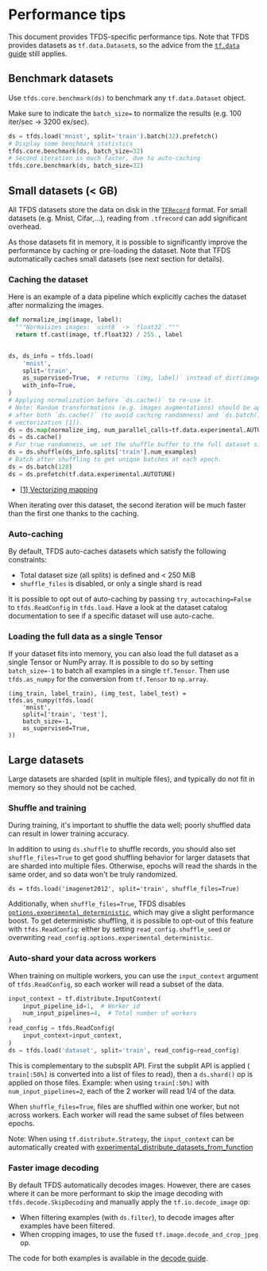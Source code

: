 # Performance tips

This document provides TFDS-specific performance tips. Note that TFDS provides
datasets as `tf.data.Dataset`s, so the advice from the
[`tf.data` guide](https://www.tensorflow.org/guide/data_performance#optimize_performance)
still applies.

## Benchmark datasets

Use `tfds.core.benchmark(ds)` to benchmark any `tf.data.Dataset` object.

Make sure to indicate the `batch_size=` to normalize the results (e.g. 100
iter/sec -> 3200 ex/sec).

```python
ds = tfds.load('mnist', split='train').batch(32).prefetch()
# Display some benchmark statistics
tfds.core.benchmark(ds, batch_size=32)
# Second iteration is much faster, due to auto-caching
tfds.core.benchmark(ds, batch_size=32)
```

## Small datasets (< GB)

All TFDS datasets store the data on disk in the
[`TFRecord`](https://www.tensorflow.org/tutorials/load_data/tfrecord) format.
For small datasets (e.g. Mnist, Cifar,...), reading from `.tfrecord` can add
significant overhead.

As those datasets fit in memory, it is possible to significantly improve the
performance by caching or pre-loading the dataset. Note that TFDS automatically
caches small datasets (see next section for details).

### Caching the dataset

Here is an example of a data pipeline which explicitly caches the dataset after
normalizing the images.

```python
def normalize_img(image, label):
  """Normalizes images: `uint8` -> `float32`."""
  return tf.cast(image, tf.float32) / 255., label


ds, ds_info = tfds.load(
    'mnist',
    split='train',
    as_supervised=True,  # returns `(img, label)` instead of dict(image=, ...)
    with_info=True,
)
# Applying normalization before `ds.cache()` to re-use it.
# Note: Random transformations (e.g. images augmentations) should be applied
# after both `ds.cache()` (to avoid caching randomness) and `ds.batch()` (for
# vectorization [1]).
ds = ds.map(normalize_img, num_parallel_calls=tf.data.experimental.AUTOTUNE)
ds = ds.cache()
# For true randomness, we set the shuffle buffer to the full dataset size.
ds = ds.shuffle(ds_info.splits['train'].num_examples)
# Batch after shuffling to get unique batches at each epoch.
ds = ds.batch(128)
ds = ds.prefetch(tf.data.experimental.AUTOTUNE)
```

*   [[1] Vectorizing mapping](https://www.tensorflow.org/guide/data_performance#vectorizing_mapping)

When iterating over this dataset, the second iteration will be much faster than
the first one thanks to the caching.

### Auto-caching

By default, TFDS auto-caches datasets which satisfy the following constraints:

*   Total dataset size (all splits) is defined and < 250 MiB
*   `shuffle_files` is disabled, or only a single shard is read

It is possible to opt out of auto-caching by passing `try_autocaching=False` to
`tfds.ReadConfig` in `tfds.load`. Have a look at the dataset catalog
documentation to see if a specific dataset will use auto-cache.

### Loading the full data as a single Tensor

If your dataset fits into memory, you can also load the full dataset as a single
Tensor or NumPy array. It is possible to do so by setting `batch_size=-1` to
batch all examples in a single `tf.Tensor`. Then use `tfds.as_numpy` for the
conversion from `tf.Tensor` to `np.array`.

```
(img_train, label_train), (img_test, label_test) = tfds.as_numpy(tfds.load(
    'mnist',
    split=['train', 'test'],
    batch_size=-1,
    as_supervised=True,
))
```

## Large datasets

Large datasets are sharded (split in multiple files), and typically do not fit
in memory so they should not be cached.

### Shuffle and training

During training, it's important to shuffle the data well; poorly shuffled data
can result in lower training accuracy.

In addition to using `ds.shuffle` to shuffle records, you should also set
`shuffle_files=True` to get good shuffling behavior for larger datasets that are
sharded into multiple files. Otherwise, epochs will read the shards in the same
order, and so data won't be truly randomized.

```
ds = tfds.load('imagenet2012', split='train', shuffle_files=True)
```

Additionally, when `shuffle_files=True`, TFDS disables
[`options.experimental_deterministic`](https://www.tensorflow.org/api_docs/python/tf/data/Options?version=nightly#experimental_deterministic),
which may give a slight performance boost. To get deterministic shuffling, it is
possible to opt-out of this feature with `tfds.ReadConfig`: either by setting
`read_config.shuffle_seed` or overwriting
`read_config.options.experimental_deterministic`.

### Auto-shard your data across workers

When training on multiple workers, you can use the `input_context` argument of
`tfds.ReadConfig`, so each worker will read a subset of the data.

```python
input_context = tf.distribute.InputContext(
    input_pipeline_id=1,  # Worker id
    num_input_pipelines=4,  # Total number of workers
)
read_config = tfds.ReadConfig(
    input_context=input_context,
)
ds = tfds.load('dataset', split='train', read_config=read_config)
```

This is complementary to the subsplit API. First the subplit API is applied (
`train[:50%]` is converted into a list of files to read), then a `ds.shard()` op
is applied on those files. Example: when using `train[:50%]` with
`num_input_pipelines=2`, each of the 2 worker will read 1/4 of the data.

When `shuffle_files=True`, files are shuffled within one worker, but not across
workers. Each worker will read the same subset of files between epochs.

Note: When using `tf.distribute.Strategy`, the `input_context` can be
automatically created with
[experimental_distribute_datasets_from_function](https://www.tensorflow.org/api_docs/python/tf/distribute/Strategy?version=nightly#experimental_distribute_datasets_from_function)

### Faster image decoding

By default TFDS automatically decodes images. However, there are cases where it
can be more performant to skip the image decoding with
`tfds.decode.SkipDecoding` and manually apply the `tf.io.decode_image` op:

*   When filtering examples (with `ds.filter`), to decode images after examples
    have been filtered.
*   When cropping images, to use the fused `tf.image.decode_and_crop_jpeg` op.

The code for both examples is available in the
[decode guide](https://www.tensorflow.org/datasets/decode#usage_examples).
